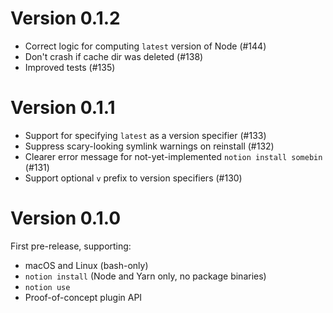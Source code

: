 # Version 0.1.2

- Correct logic for computing `latest` version of Node (#144)
- Don't crash if cache dir was deleted (#138)
- Improved tests (#135)

# Version 0.1.1

- Support for specifying `latest` as a version specifier (#133)
- Suppress scary-looking symlink warnings on reinstall (#132)
- Clearer error message for not-yet-implemented `notion install somebin` (#131)
- Support optional `v` prefix to version specifiers (#130)

# Version 0.1.0

First pre-release, supporting:

- macOS and Linux (bash-only)
- `notion install` (Node and Yarn only, no package binaries)
- `notion use`
- Proof-of-concept plugin API
